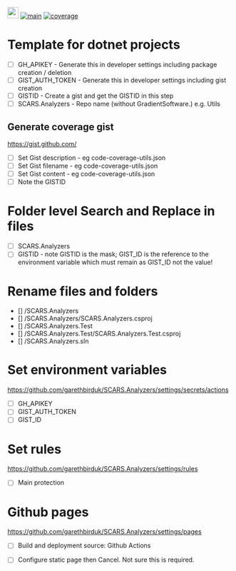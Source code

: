 [<img src="https://raw.githubusercontent.com/garethbirduk/GradientSoftware.SCARS.Analyzers/main/resources/icon.png" width="25" height="25">](https://github.com/garethbirduk/GradientSoftware.SCARS.Analyzers)
[![main](https://github.com/garethbirduk/GradientSoftware.SCARS.Analyzers/actions/workflows/main.yml/badge.svg)](https://github.com/garethbirduk/GradientSoftware.SCARS.Analyzers/actions)
[![coverage](https://img.shields.io/endpoint?url=https://gist.githubusercontent.com/garethbirduk/GIST_ID/raw/code-coverage.json)](https://garethbirduk.github.io/GradientSoftware.SCARS.Analyzers)

# Template for dotnet projects

- [ ] GH_APIKEY - Generate this in developer settings including package creation / deletion<br>
- [ ] GIST_AUTH_TOKEN - Generate this in developer settings including gist creation
- [ ] GISTID - Create a gist and get the GISTID in this step
- [ ] SCARS.Analyzers - Repo name (without GradientSoftware.) e.g. Utils

## Generate coverage gist
https://gist.github.com/
- [ ] Set Gist description - eg code-coverage-utils.json
- [ ] Set Gist filename - eg code-coverage-utils.json
- [ ] Set Gist content - eg code-coverage-utils.json
- [ ] Note the GISTID

# Folder level Search and Replace in files
- [ ] SCARS.Analyzers
- [ ] GISTID - note GISTID is the mask; GIST_ID is the reference to the environment variable which must remain as GIST_ID not the value!

# Rename files and folders
- [] /SCARS.Analyzers
- [] /SCARS.Analyzers/SCARS.Analyzers.csproj
- [] /SCARS.Analyzers.Test
- [] /SCARS.Analyzers.Test/SCARS.Analyzers.Test.csproj
- [] /SCARS.Analyzers.sln
      
# Set environment variables
https://github.com/garethbirduk/SCARS.Analyzers/settings/secrets/actions
- [ ] GH_APIKEY
- [ ] GIST_AUTH_TOKEN
- [ ] GIST_ID

# Set rules
https://github.com/garethbirduk/SCARS.Analyzers/settings/rules
- [ ] Main protection

# Github pages
https://github.com/garethbirduk/SCARS.Analyzers/settings/pages
- [ ] Build and deployment source: Github Actions
- [ ] Configure static page then Cancel. Not sure this is required.

